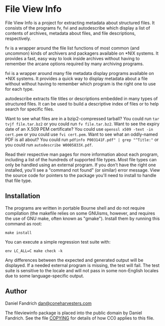 # File View Info

File View Info is a project for extracting metadata about structured files.
It consists of the programs fv, fvi and autodescribe which display a list of
contents of archives, metadata about files, and file descriptions,
respectively.

fv is a wrapper around the file list functions of most common (and uncommon)
kinds of archivers and packagers available on *NIX systems. It provides a fast,
easy way to look inside archives without having to remember the arcane options
required by many archiving programs.

fvi is a wrapper around many file metadata display programs available on *NIX
systems. It provides a quick way to display metadata about a file without
without having to remember which program is the right one to use for each type.

autodescribe extracts file titles or descriptions embedded in many types of
structured files. It can be used to build a descriptive index of files or to
help search for specific files.

Want to see what files are in a bzip2-compressed tarball? You could run `tar
tvjf file.tar.bz2` or you could run `fv file.tar.bz2`. Want to see the expiry
date of an X.509 PEM certificate?  You could use `openssl x509 -text -in
cert.pem` or you could use `fvi cert.pem`. Want to see what an oddly-named PDF
is all about? You could run `pdfinfo P003141F.pdf" | grep "^Title:"` or you could run
`autodescribe W0005833X.pdf`.

Read their respective man pages for more information about each program,
including a list of the hundreds of supported file types. Most file types can
only be handled using an external program. If you don't have the right one
installed, you'll see a "command not found" (or similar) error message.  View
the source code for pointers to the package you'll need to install to handle
that file type.

## Installation

The programs are written in portable Bourne shell and do not require
compilation (the makefile relies on some GNUisms, however, and requires the use
of GNU make, often known as "gmake").  Install them by running this command as
root:

    make install

You can execute a simple regression test suite with:

    env LC_ALL=C make check -k

Any differences between the expected and generated output will be displayed.
If a needed external program is missing, the test will fail. The test suite is
sensitive to the locale and will not pass in some non-English locales due to
some language-specific output.

## Author

Daniel Fandrich <dan@coneharvesters.com>

The fileviewinfo package is placed into the public domain by Daniel Fandrich.
See the file [COPYING](COPYING) for details of how CC0 applies to this file.
